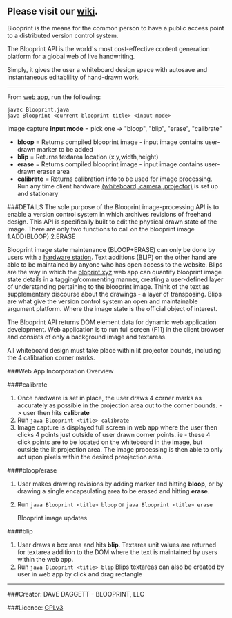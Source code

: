 Please visit our [wiki](https://github.com/ddaaggeett/blooprint.xyz/wiki).
------------------------------------------------------------------------

Blooprint is the means for the common person to have a public access point to a distributed version control system.

The Blooprint API is the world's most cost-effective content generation platform for a global web of live handwriting.

Simply, it gives the user a whiteboard design space with autosave and instantaneous editablility of hand-drawn work.
________________________________
From [web app](http://www.blooprint.xyz), run the following:

    javac Blooprint.java
    java Blooprint <current blooprint title> <input mode>


Image capture **input mode** = pick one -> "bloop", "blip", "erase", "calibrate"

 - **bloop** = Returns compiled blooprint image - input image contains user-drawn marker to be added
 - **blip** = Returns textarea location (x,y,width,height)
 - **erase** = Returns compiled blooprint image - input image contains user-drawn eraser area
 - **calibrate** = Returns calibration info to be used for image processing. Run any time client hardware [(whiteboard, camera, projector)](https://github.com/ddaaggeett/blooprint.xyz/wiki/Required-Hardware) is set up and stationary

###DETAILS
The sole purpose of the Blooprint image-processing API is to enable a version control system in which archives revisions of freehand design.  This API is specifically built to edit the physical drawn state of the image.  There are only two functions to call on the blooprint image 1.ADD(BLOOP) 2.ERASE

Blooprint image state maintenance (BLOOP+ERASE) can only be done by users with a [hardware station](https://github.com/ddaaggeett/blooprint.xyz/wiki/Required-Hardware).  Text additions (BLIP) on the other hand are able to be maintained by anyone who has open access to the website.  Blips are the way in which the [bloprint.xyz](http://www.blooprint.xyz) web app can quantify blooprint image state details in a tagging/commenting manner, creating a user-defined layer of understanding pertaining to the blooprint image.  Think of the text as supplementary discourse about the drawings - a layer of transposing.  Blips are what give the version control system an open and maintainable argument platform.  Where the image state is the official object of interest.

The Blooprint API returns DOM element data for dynamic web application development.  Web application is to run full screen (F11) in the client browser and consists of only a background image and textareas.

All whiteboard design must take place within lit projector bounds, including the 4 calibration corner marks.


###Web App Incorporation Overview

####calibrate
1. Once hardware is set in place, the user draws 4 corner marks as accurately as possible in the projection area out to the corner bounds. -> user then hits **calibrate**
2. Run
	`java Blooprint <title> calibrate`
3. Image capture is displayed full screen in web app where the user then clicks 4 points just outside of user drawn corner points.  ie - these 4 click points are to be located on the whiteboard in the image, but outside the lit projection area.  The image processing is then able to only act upon pixels within the desired preojection area.

####bloop/erase
1. 	User makes drawing revisions by adding marker and hitting **bloop**, or by drawing a single encapsulating area to be erased and hitting **erase**.
2. Run
	`java Blooprint <title> bloop`
	or
	`java Blooprint <title> erase`

	Blooprint image updates

####blip
1. User draws a box area and hits **blip**.  Textarea unit values are returned for textarea addition to the DOM where the text is maintained by users within the web app.
2. Run
	`java Blooprint <title> blip`
Blips textareas can also be created by user in web app by click and drag rectangle

________________________________
###Creator:	DAVE DAGGETT - BLOOPRINT, LLC

###Licence:	[GPLv3](https://github.com/ddaaggeett/blooprint.xyz/blob/master/LICENSE)
